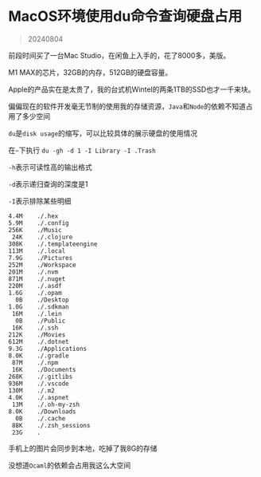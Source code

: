 # MacOS环境使用du命令查询硬盘占用
> 20240804

前段时间买了一台Mac Studio，在闲鱼上入手的，花了8000多，美版。

M1 MAX的芯片，32GB的内存，512GB的硬盘容量。

Apple的产品实在是太贵了，我的台式机Wintel的两条1TB的SSD也才一千来块。

偏偏现在的软件开发毫无节制的使用我的存储资源，`Java`和`Node`的依赖不知道占用了多少空间

`du`是`disk usage`的缩写，可以比较具体的展示硬盘的使用情况

在`~`下执行
`du -gh -d 1 -I Library -I .Trash`

`-h`表示可读性高的输出格式

`-d`表示递归查询的深度是1

`-I`表示排除某些明细

```
4.4M	./.hex
5.9M	./.config
256K	./Music
 24K	./.clojure
308K	./.templateengine
113M	./.local
7.9G	./Pictures
252M	./Workspace
201M	./.nvm
871M	./.nuget
220M	./.asdf
1.6G	./.opam
  0B	./Desktop
1.0G	./.sdkman
 16M	./.lein
  0B	./Public
 16K	./.ssh
212K	./Movies
612M	./.dotnet
9.3G	./Applications
8.0K	./.gradle
 87M	./.npm
 16K	./Documents
268K	./.gitlibs
936M	./.vscode
130M	./.m2
4.0K	./.aspnet
 13M	./.oh-my-zsh
8.0K	./Downloads
  0B	./.cache
 88K	./.zsh_sessions
 23G	.
```

手机上的图片会同步到本地，吃掉了我8G的存储

没想道`Ocaml`的依赖会占用我这么大空间